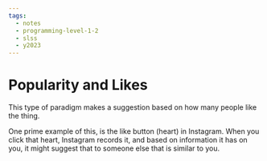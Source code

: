 ```yaml
---
tags:
  - notes
  - programming-level-1-2
  - slss
  - y2023
---
```

# Popularity and Likes

This type of paradigm makes a suggestion based on how many
people like the thing.

One prime example of this, is the like button (heart) in Instagram.
When you click that heart, Instagram records it, and based on information it has on you, it might suggest that to someone else that is similar to you.